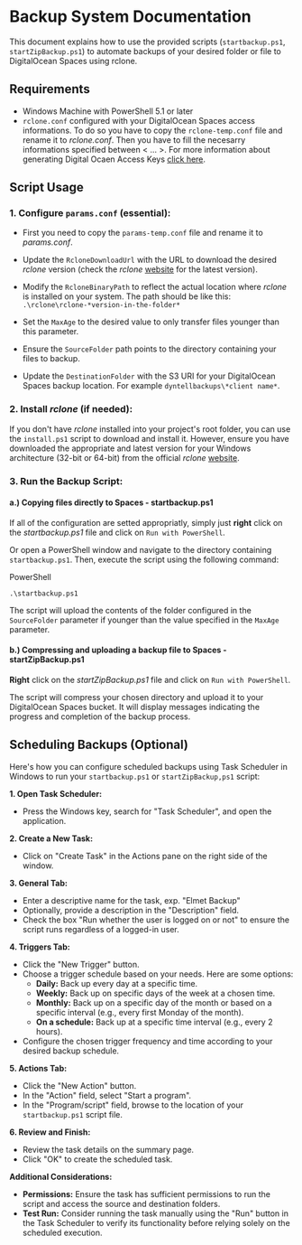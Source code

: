# Backup System Documentation

This document explains how to use the provided scripts (`startbackup.ps1`, `startZipBackup.ps1`) to automate backups of your desired folder or file to DigitalOcean Spaces using rclone.

## Requirements

- Windows Machine with PowerShell 5.1 or later
- `rclone.conf` configured with your DigitalOcean Spaces access informations. To do so you have to copy the `rclone-temp.conf` file and rename it to *rclone.conf*. Then you have to fill the necesarry informations specified between < ... >. For more information about generating Digital Ocaen Access Keys [click here](https://docs.digitalocean.com/products/spaces/how-to/manage-access/).

## Script Usage

### 1. Configure `params.conf` (essential):

- First you need to copy the `params-temp.conf` file and rename it to *params.conf*.
  
- Update the `RcloneDownloadUrl` with the URL to download the desired *rclone* version (check the *rclone* [website](https://rclone.org/downloads/) for the latest version).
  
- Modify the `RcloneBinaryPath` to reflect the actual location where *rclone* is installed on your system. The path should be like this: `.\rclone\rclone-*version-in-the-folder*`
  
- Set the `MaxAge` to the desired value to only transfer files younger than this parameter.
  
- Ensure the `SourceFolder` path points to the directory containing your files to backup.
  
- Update the `DestinationFolder` with the S3 URI for your DigitalOcean Spaces backup location. For example `dyntellbackups\*client name*`.
  

### 2. Install *rclone* (if needed):

If you don't have *rclone* installed into your project's root folder, you can use the `install.ps1` script to download and install it. However, ensure you have downloaded the appropriate and latest version for your Windows architecture (32-bit or 64-bit) from the official *rclone* [website](https://rclone.org/downloads/).

### 3. Run the Backup Script:

#### a.) Copying files directly to Spaces - startbackup.ps1

If all of the configuration are setted appropriatly, simply just **right** click on the *startbackup.ps1* file and click on `Run with PowerShell`.

Or open a PowerShell window and navigate to the directory containing `startbackup.ps1`. Then, execute the script using the following command:

PowerShell

```
.\startbackup.ps1
```

The script will upload the contents of the folder configured in the `SourceFolder` parameter if younger than the value specified in the `MaxAge` parameter.

#### b.) Compressing and uploading a backup file to Spaces - startZipBackup.ps1

**Right** click on the *startZipBackup.ps1* file and click on `Run with PowerShell`.

The script will compress your chosen directory and upload it to your DigitalOcean Spaces bucket. It will display messages indicating the progress and completion of the backup process.

## Scheduling Backups (Optional)

Here's how you can configure scheduled backups using Task Scheduler in Windows to run your `startbackup.ps1` or `startZipBackup,ps1` script:

**1. Open Task Scheduler:**

- Press the Windows key, search for "Task Scheduler", and open the application.

**2. Create a New Task:**

- Click on "Create Task" in the Actions pane on the right side of the window.

**3. General Tab:**

- Enter a descriptive name for the task, exp. "Elmet Backup"
- Optionally, provide a description in the "Description" field.
- Check the box "Run whether the user is logged on or not" to ensure the script runs regardless of a logged-in user.

**4. Triggers Tab:**

- Click the "New Trigger" button.
- Choose a trigger schedule based on your needs. Here are some options:
  - **Daily:** Back up every day at a specific time.
  - **Weekly:** Back up on specific days of the week at a chosen time.
  - **Monthly:** Back up on a specific day of the month or based on a specific interval (e.g., every first Monday of the month).
  - **On a schedule:** Back up at a specific time interval (e.g., every 2 hours).
- Configure the chosen trigger frequency and time according to your desired backup schedule.

**5. Actions Tab:**

- Click the "New Action" button.
- In the "Action" field, select "Start a program".
- In the "Program/script" field, browse to the location of your `startbackup.ps1` script file.

**6. Review and Finish:**

- Review the task details on the summary page.
- Click "OK" to create the scheduled task.

**Additional Considerations:**

- **Permissions:** Ensure the task has sufficient permissions to run the script and access the source and destination folders.
- **Test Run:** Consider running the task manually using the "Run" button in the Task Scheduler to verify its functionality before relying solely on the scheduled execution.